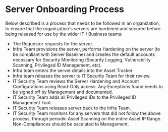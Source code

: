 # Server Onboarding Process

<p> Below described is a process that needs to be followed in an organization, to ensure that the organization's servers are hardened and secured before being released for use by the wider IT / Business teams:
<ul>
  <li> The Requestor requests for the server.
  <li> Infra Team provisions the server, performs Hardening on the server (to be compliant with Server Baseline) and creates the default accounts necessary for Security Monitoring (Security Logging, Vulnerability Scanning, Privileged ID Management, etc).
  <li> Infra team enters the server details into the Asset Tracker.
  <li> Infra team releases the server to IT Security Team for their review.
  <li> IT Security Team reviews the Server Hardening and Account Configurations using Read-Only access.  Any Exceptions found needs to be signed off by Management and documented.
  <li> IT Security Team adds all Privileged IDs to the Privileged ID Management Tool.
  <li> IT Security Team releases server back to the Infra Team.
  <li> IT Security Team monitors for any servers that did not follow the above process, through periodic Asset Scanning on the entire Asset IP Range.  Non-Compliances should be escalated to Management.
</ul>
